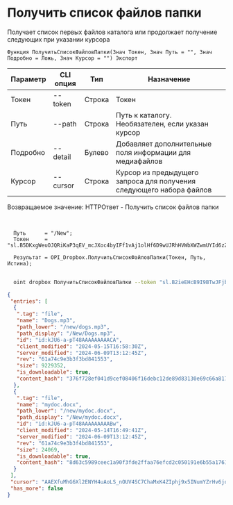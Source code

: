 ﻿---
sidebar_position: 2
---

# Получить список файлов папки
 Получает список первых файлов каталога или продолжает получение следующих при указании курсора



`Функция ПолучитьСписокФайловПапки(Знач Токен, Знач Путь = "", Знач Подробно = Ложь, Знач Курсор = "") Экспорт`

  | Параметр | CLI опция | Тип | Назначение |
  |-|-|-|-|
  | Токен | --token | Строка | Токен |
  | Путь | --path | Строка | Путь к каталогу. Необязателен, если указан курсор |
  | Подробно | --detail | Булево | Добавляет дополнительные поля информации для медиафайлов |
  | Курсор | --cursor | Строка | Курсор из предыдущего запроса для получения следующего набора файлов |

  
  Возвращаемое значение:   HTTPОтвет - Получить список файлов папки

<br/>




```bsl title="Пример кода"
  Путь      = "/New";
  Токен     = "sl.B5DKxgWeuOJQRiKaP3qEV_mcJXoc4byIFf1vAj1olHf6D9wUJRhHVWbXWZwmUYId6zZCWSPgiO...";
  
  Результат = OPI_Dropbox.ПолучитьСписокФайловПапки(Токен, Путь, Истина);
```
	


```sh title="Пример команды CLI"
    
  oint dropbox ПолучитьСписокФайловПапки --token "sl.B2ieEHcB9I9BTwJFjbf_MQtoZMKjGYgkpBqzQkvBfuSz41Qpy5r3d7a4ax22I5ILWhd9KLbN5L..." --path %path% --detail %detail% --cursor %cursor%

```

```json title="Результат"
{
 "entries": [
  {
   ".tag": "file",
   "name": "Dogs.mp3",
   "path_lower": "/new/dogs.mp3",
   "path_display": "/New/Dogs.mp3",
   "id": "id:kJU6-a-pT48AAAAAAAAACA",
   "client_modified": "2024-05-15T16:58:30Z",
   "server_modified": "2024-06-09T13:12:45Z",
   "rev": "61a74c9e3b3f3bd841553",
   "size": 9229352,
   "is_downloadable": true,
   "content_hash": "376f728ef041d9cef08406f16debc12de89d83130e69c66a817fd834d2d82dc2"
  },
  {
   ".tag": "file",
   "name": "mydoc.docx",
   "path_lower": "/new/mydoc.docx",
   "path_display": "/New/mydoc.docx",
   "id": "id:kJU6-a-pT48AAAAAAAAABw",
   "client_modified": "2024-05-14T16:49:41Z",
   "server_modified": "2024-06-09T13:12:45Z",
   "rev": "61a74c9e3b3f4bd841553",
   "size": 24069,
   "is_downloadable": true,
   "content_hash": "8d63c5989ceec1a90f3fde2ffaa76efcd2c050191e6b55a1761e4e352590bd8c"
  }
 ],
 "cursor": "AAEXfuMhG6Xl2ENYH4uAoLS_nOUV4SC7ChaMxK4ZIphj9x5INumYZrHv6jqph4fgkOy6PpFTTaaJ4BTjzVGZnTk7tB5wCCp1Eogn8gCW-Agz-ej4X6ir5p-KX63vBgDV0OZ-boy78oUXMJeOtU9sjEij34BoqBCtWYOFje4PXhEV3KwVySRWzPlXSEq9arMo1AaP8PFuDxx6JTxSGRdcQwnc",
 "has_more": false
}
```
